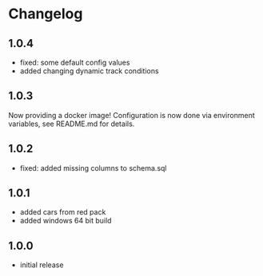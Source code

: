 # Changelog

## 1.0.4

* fixed: some default config values
* added changing dynamic track conditions

## 1.0.3

Now providing a docker image! Configuration is now done via environment variables, see README.md for details.

## 1.0.2

* fixed: added missing columns to schema.sql

## 1.0.1

* added cars from red pack
* added windows 64 bit build

## 1.0.0

* initial release
